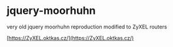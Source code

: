 # jquery-moorhuhn
very old jquery moorhuhn reproduction modified to ZyXEL routers


[https://ZyXEL.oktkas.cz/](https://ZyXEL.oktkas.cz/)
